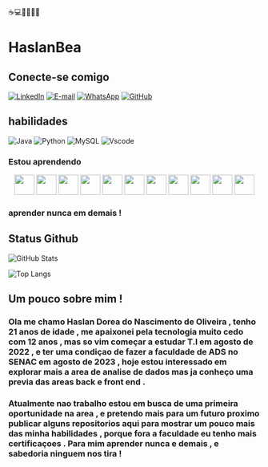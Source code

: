 ☕💻🏳️‍⚧️🏳️‍🌈
 # HaslanBea

## Conecte-se comigo 
[![LinkedIn](https://img.shields.io/badge/LinkedIn-0077B5?style=for-the-badge&logo=linkedin&logoColor=white)](https://www.linkedin.com/in/haslan-nascimento-3a8866243?utm_source=share&utm_campaign=share_via&utm_content=profile&utm_medium=android_app/) [![E-mail](https://img.shields.io/badge/-Email-000?style=for-the-badge&logo=microsoft-outlook&logoColor=007BFF)](mailto:haslanestwart@gmail.com) [![WhatsApp](https://img.shields.io/badge/WhatsApp-25D366?style=for-the-badge&logo=whatsapp&logoColor=white)](https://wa.me/DDI+55+11932901736) [![GitHub](https://img.shields.io/badge/GitHub-100000?style=for-the-badge&logo=github&logoColor=white)](https://github.com/HaslanBeas) 


## habilidades 

![Java](https://img.shields.io/badge/java-%23ED8B00.svg?style=for-the-badge&logo=openjdk&logoColor=white) ![Python](https://img.shields.io/badge/python-3670A0?style=for-the-badge&logo=python&logoColor=ffdd54) ![MySQL](https://img.shields.io/badge/MySQL-00000F?style=for-the-badge&logo=mysql&logoColor=white) ![Vscode](https://img.shields.io/badge/Vscode-007ACC?style=for-the-badge&logo=visual-studio-code&logoColor=white)

### Estou aprendendo  

<div align="center">
  <img src="https://cdn.jsdelivr.net/gh/devicons/devicon/icons/mysql/mysql-plain-wordmark.svg" width="40" height="40"/>
  <img src="https://cdn.jsdelivr.net/gh/devicons/devicon/icons/java/java-original-wordmark.svg" width="40" height="40"/>
  <img src="https://cdn.jsdelivr.net/gh/devicons/devicon/icons/python/python-original-wordmark.svg" width="40" height="40"/>
  <img src="https://cdn.jsdelivr.net/gh/devicons/devicon/icons/github/github-original-wordmark.svg" width="40" height="40"/>
  <img src="https://cdn.jsdelivr.net/gh/devicons/devicon/icons/javascript/javascript-original.svg" width="40" height="40"/>
  <img src="https://cdn.jsdelivr.net/gh/devicons/devicon/icons/html5/html5-original-wordmark.svg" width="40" height="40"/>
  <img src="https://cdn.jsdelivr.net/gh/devicons/devicon/icons/css3/css3-original-wordmark.svg" width="40" height="40"/>
  <img src="https://cdn.jsdelivr.net/gh/devicons/devicon/icons/nextjs/nextjs-original-wordmark.svg" width="40" height="40"/>
  <img src="https://cdn.jsdelivr.net/gh/devicons/devicon/icons/nodejs/nodejs-original-wordmark.svg" width="40" height="40"/>
  <img src="https://cdn.jsdelivr.net/gh/devicons/devicon/icons/json/json-original.svg" width="40" height="40"/>
  <img src="https://cdn.jsdelivr.net/gh/devicons/devicon/icons/sqlite/sqlite-original-wordmark.svg" width="40" height="40"/>
</div>


### aprender nunca em demais !
          
          
          

## Status Github
![GitHub Stats](https://github-readme-stats.vercel.app/api?username=Haslan&theme=transparent&bg_color=000&border_color=30A3DC&show_icons=true&icon_color=30A3DC&title_color=E94D5F&text_color=FFF)

![Top Langs](https://github-readme-stats.vercel.app/api/top-langs/?username=HaslanBea&layout=compact&bg_color=000&border_color=30A3DC&title_color=E94D5F&text_color=FFF)

## Um pouco sobre mim !

### Ola me chamo Haslan Dorea do Nascimento de Oliveira , tenho 21 anos de idade , me apaixonei pela tecnologia muito cedo com 12 anos , mas so vim começar a estudar T.I em agosto de 2022 , e ter uma condiçao de fazer a faculdade de ADS no SENAC em agosto de 2023 , hoje estou interessado em explorar mais a area de analise de dados mas ja conheço uma previa das areas back e front end . 
### Atualmente nao trabalho estou em busca de uma primeira oportunidade na area , e pretendo mais para um futuro proximo publicar alguns repositorios aqui para mostrar um pouco mais das minha habilidades , porque fora a faculdade eu tenho mais certificaçoes . Para mim aprender nunca e demais , e sabedoria ninguem nos tira !  
 
